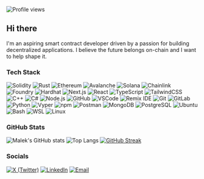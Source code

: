 ![Profile views](https://komarev.com/ghpvc/?username=mgx96&label=Profile%20views&color=0e75b6&style=flat)

## Hi there 

I'm an aspiring smart contract developer driven by a passion for building decentralized applications. I believe the future belongs on-chain and I want to help shape it.

### Tech Stack

![Solidity](https://img.shields.io/badge/Solidity-363636?style=for-the-badge&logo=solidity&logoColor=white)
![Rust](https://img.shields.io/badge/Rust-000000?style=for-the-badge&logo=rust&logoColor=white)
![Ethereum](https://img.shields.io/badge/Ethereum-3C3C3D?style=for-the-badge&logo=ethereum&logoColor=white)
![Avalanche](https://img.shields.io/badge/Avalanche-E84142?style=for-the-badge&logo=avalanche&logoColor=white)
![Solana](https://img.shields.io/badge/Solana-9945FF?style=for-the-badge&logo=solana&logoColor=white)
![Chainlink](https://img.shields.io/badge/Chainlink-375BD2?style=for-the-badge&logo=chainlink&logoColor=white)
![Foundry](https://img.shields.io/badge/Foundry-000000?style=for-the-badge&logo=forge&logoColor=white)
![Hardhat](https://img.shields.io/badge/Hardhat-FFF100?style=for-the-badge&logo=ethereum&logoColor=black)
![Next.js](https://img.shields.io/badge/Next.js-000000?style=for-the-badge&logo=next.js&logoColor=white)
![React](https://img.shields.io/badge/React-20232A?style=for-the-badge&logo=react&logoColor=61DAFB)
![TypeScript](https://img.shields.io/badge/TypeScript-007ACC?style=for-the-badge&logo=typescript&logoColor=white)
![TailwindCSS](https://img.shields.io/badge/Tailwind-38B2AC?style=for-the-badge&logo=tailwind-css&logoColor=white)
![C++](https://img.shields.io/badge/C++-00599C?style=for-the-badge&logo=cplusplus&logoColor=white)
![C#](https://img.shields.io/badge/C%23-239120?style=for-the-badge&logo=csharp&logoColor=white)
![Node.js](https://img.shields.io/badge/Node.js-339933?style=for-the-badge&logo=node.js&logoColor=white)
![GitHub](https://img.shields.io/badge/GitHub-121011?style=for-the-badge&logo=github&logoColor=white)
![VSCode](https://img.shields.io/badge/VS%20Code-007ACC?style=for-the-badge&logo=visualstudiocode&logoColor=white)
![Remix IDE](https://img.shields.io/badge/Remix%20IDE-1B1B1B?style=for-the-badge&logo=ethereum&logoColor=white)
![Git](https://img.shields.io/badge/Git-F05033?style=for-the-badge&logo=git&logoColor=white)
![GitLab](https://img.shields.io/badge/GitLab-FCA121?style=for-the-badge&logo=gitlab&logoColor=white)
![Python](https://img.shields.io/badge/Python-3776AB?style=for-the-badge&logo=python&logoColor=white)
![Vyper](https://img.shields.io/badge/Vyper-2980B9?style=for-the-badge&logo=ethereum&logoColor=white)
![npm](https://img.shields.io/badge/npm-CB3837?style=for-the-badge&logo=npm&logoColor=white)
![Postman](https://img.shields.io/badge/Postman-FF6C37?style=for-the-badge&logo=postman&logoColor=white)
![MongoDB](https://img.shields.io/badge/MongoDB-47A248?style=for-the-badge&logo=mongodb&logoColor=white)
![PostgreSQL](https://img.shields.io/badge/PostgreSQL-4169E1?style=for-the-badge&logo=postgresql&logoColor=white)
![Ubuntu](https://img.shields.io/badge/Ubuntu-E95420?style=for-the-badge&logo=ubuntu&logoColor=white)
![Bash](https://img.shields.io/badge/Bash-121011?style=for-the-badge&logo=gnubash&logoColor=white)
![WSL](https://img.shields.io/badge/WSL-0A97F5?style=for-the-badge&logo=windows&logoColor=white)
![Linux](https://img.shields.io/badge/Linux-FCC624?style=for-the-badge&logo=linux&logoColor=black)

### GitHub Stats
![Malek's GitHub stats](https://github-readme-stats.vercel.app/api?username=mgx96&show_icons=true&theme=radical)
![Top Langs](https://github-readme-stats.vercel.app/api/top-langs/?username=mgx96&layout=compact&theme=radical&langs_count=10&hide=html,css,scss,less,hlsl)
[![GitHub Streak](https://github-readme-streak-stats.herokuapp.com/?user=mgx96&theme=radical)](https://git.io/streak-stats)

### Socials

[![X (Twitter)](https://img.shields.io/badge/X-000000?style=for-the-badge&logo=x&logoColor=white)](https://x.com/maleksharabi)
[![LinkedIn](https://img.shields.io/badge/LinkedIn-0077B5?style=for-the-badge&logo=linkedin&logoColor=white)](https://www.linkedin.com/in/malek-sharabi-016862118/)
[![Email](https://img.shields.io/badge/Email-0078D4?style=for-the-badge&logo=microsoftoutlook&logoColor=white)](mailto:m.malek1996@hotmail.com)
